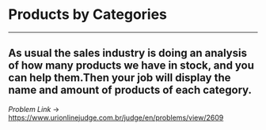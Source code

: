 # Products by Categories
---
**As usual the sales industry is doing an analysis of how many products we have in stock, and you can help them.Then your job will display the name and amount of products of each category.**
---
*Problem Link* -> https://www.urionlinejudge.com.br/judge/en/problems/view/2609
